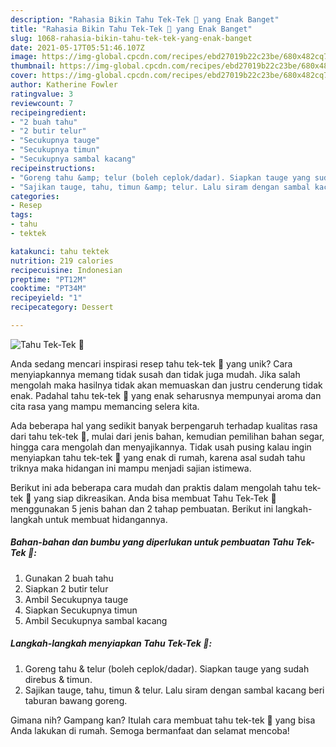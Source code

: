 ```yaml
---
description: "Rahasia Bikin Tahu Tek-Tek 🥗 yang Enak Banget"
title: "Rahasia Bikin Tahu Tek-Tek 🥗 yang Enak Banget"
slug: 1068-rahasia-bikin-tahu-tek-tek-yang-enak-banget
date: 2021-05-17T05:51:46.107Z
image: https://img-global.cpcdn.com/recipes/ebd27019b22c23be/680x482cq70/tahu-tek-tek-🥗-foto-resep-utama.jpg
thumbnail: https://img-global.cpcdn.com/recipes/ebd27019b22c23be/680x482cq70/tahu-tek-tek-🥗-foto-resep-utama.jpg
cover: https://img-global.cpcdn.com/recipes/ebd27019b22c23be/680x482cq70/tahu-tek-tek-🥗-foto-resep-utama.jpg
author: Katherine Fowler
ratingvalue: 3
reviewcount: 7
recipeingredient:
- "2 buah tahu"
- "2 butir telur"
- "Secukupnya tauge"
- "Secukupnya timun"
- "Secukupnya sambal kacang"
recipeinstructions:
- "Goreng tahu &amp; telur (boleh ceplok/dadar). Siapkan tauge yang sudah direbus &amp; timun."
- "Sajikan tauge, tahu, timun &amp; telur. Lalu siram dengan sambal kacang beri taburan bawang goreng."
categories:
- Resep
tags:
- tahu
- tektek

katakunci: tahu tektek 
nutrition: 219 calories
recipecuisine: Indonesian
preptime: "PT12M"
cooktime: "PT34M"
recipeyield: "1"
recipecategory: Dessert

---
```



![Tahu Tek-Tek 🥗](https://img-global.cpcdn.com/recipes/ebd27019b22c23be/680x482cq70/tahu-tek-tek-🥗-foto-resep-utama.jpg)

Anda sedang mencari inspirasi resep tahu tek-tek 🥗 yang unik? Cara menyiapkannya memang tidak susah dan tidak juga mudah. Jika salah mengolah maka hasilnya tidak akan memuaskan dan justru cenderung tidak enak. Padahal tahu tek-tek 🥗 yang enak seharusnya mempunyai aroma dan cita rasa yang mampu memancing selera kita.

Ada beberapa hal yang sedikit banyak berpengaruh terhadap kualitas rasa dari tahu tek-tek 🥗, mulai dari jenis bahan, kemudian pemilihan bahan segar, hingga cara mengolah dan menyajikannya. Tidak usah pusing kalau ingin menyiapkan tahu tek-tek 🥗 yang enak di rumah, karena asal sudah tahu triknya maka hidangan ini mampu menjadi sajian istimewa.




Berikut ini ada beberapa cara mudah dan praktis dalam mengolah tahu tek-tek 🥗 yang siap dikreasikan. Anda bisa membuat Tahu Tek-Tek 🥗 menggunakan 5 jenis bahan dan 2 tahap pembuatan. Berikut ini langkah-langkah untuk membuat hidangannya.

<!--inarticleads1-->

##### Bahan-bahan dan bumbu yang diperlukan untuk pembuatan Tahu Tek-Tek 🥗:

1. Gunakan 2 buah tahu
1. Siapkan 2 butir telur
1. Ambil Secukupnya tauge
1. Siapkan Secukupnya timun
1. Ambil Secukupnya sambal kacang




<!--inarticleads2-->

##### Langkah-langkah menyiapkan Tahu Tek-Tek 🥗:

1. Goreng tahu &amp; telur (boleh ceplok/dadar). Siapkan tauge yang sudah direbus &amp; timun.
1. Sajikan tauge, tahu, timun &amp; telur. Lalu siram dengan sambal kacang beri taburan bawang goreng.




Gimana nih? Gampang kan? Itulah cara membuat tahu tek-tek 🥗 yang bisa Anda lakukan di rumah. Semoga bermanfaat dan selamat mencoba!
